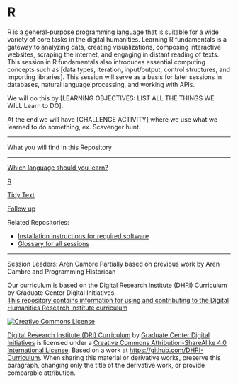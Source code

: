 # R 

R is a general-purpose programming language that is suitable for a wide variety of core tasks in the digital humanities. Learning R fundamentals is a gateway to analyzing data, creating visualizations, composing interactive websites, scraping the internet, and engaging in distant reading of texts. This session in R fundamentals also introduces essential computing concepts such as [data types, iteration, input/output, control structures, and importing libraries]. This session will serve as a basis for later sessions in databases, natural language processing, and working with APIs.

We will do this by [LEARNING OBJECTIVES: LIST ALL THE THINGS WE WILL Learn to DO]. 	

At the end we will have [CHALLENGE ACTIVITY] where we use what we learned to do something, ex. Scavenger hunt.  

----

What you will find in this Repository

-----

[Which language should you learn?](sections/which.md)

[R](sections/r.md)

[Tidy Text](sections/tidytext.md)

[Follow up](sections/continue.md)


Related Repositories:
* [Installation instructions for required software](https://github.com/DHRI-Curriculum/install)
* [Glossary for all sessions](https://github.com/DHRI-Curriculum/glossary)

-----

Session Leaders: Aren Cambre
Partially based on previous work by Aren Cambre and Programming Historican  


Our curriculum is based on the Digital Research Institute (DHRI) Curriculum by Graduate Center Digital Initiatives.   
[This repository contains information for using and contributing to the Digital Humanities Research Institute curriculum](https://github.com/DHRI-Curriculum/guide) 

[![Creative Commons License](https://i.creativecommons.org/l/by-sa/4.0/88x31.png)](http://creativecommons.org/licenses/by-sa/4.0/)

[Digital Research Institute (DRI) Curriculum](http://purl.org/dc/terms/) by [Graduate Center Digital Initiatives](https://gcdi.commons.gc.cuny.edu/) is licensed under a [Creative Commons Attribution-ShareAlike 4.0 International License](http://creativecommons.org/licenses/by-sa/4.0/). Based on a work at <https://github.com/DHRI-Curriculum>. When sharing this material or derivative works, preserve this paragraph, changing only the title of the derivative work, or provide comparable attribution.

